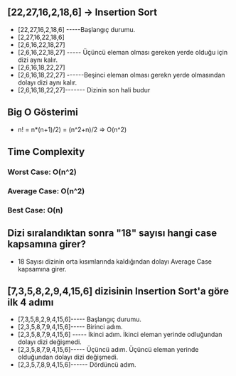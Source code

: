 ## [22,27,16,2,18,6] -> Insertion Sort
- [22,27,16,2,18,6] -----Başlangıç durumu.
- [2,27,16,22,18,6]
- [2,6,16,22,18,27]
- [2,6,16,22,18,27] ----- Üçüncü eleman olması gereken yerde olduğu için dizi aynı kalır.
- [2,6,16,18,22,27]
- [2,6,16,18,22,27] ------Beşinci eleman olması gerekn yerde olmasından dolayı dizi aynı kalır.
- [2,6,16,18,22,27]------- Dizinin son hali budur

## Big O Gösterimi
- n! = n*(n+1)/2) = (n^2+n)/2 => O(n^2)
## Time Complexity
### Worst Case:  O(n^2)
### Average Case: O(n^2)
### Best Case: O(n)

## Dizi sıralandıktan sonra "18" sayısı hangi case kapsamına girer?
- 18 Sayısı dizinin orta kısımlarında kaldığından dolayı Average Case kapsamına girer.

## [7,3,5,8,2,9,4,15,6] dizisinin Insertion Sort'a göre ilk 4 adımı
- [7,3,5,8,2,9,4,15,6]----- Başlangıç durumu.
- [2,3,5,8,7,9,4,15,6]----- Birinci adım.
- [2,3,5,8,7,9,4,15,6] ----- İkinci adım. İkinci eleman yerinde odluğundan dolayı dizi değişmedi.
- [2,3,5,8,7,9,4,15,6]----- Üçüncü adım. Üçüncü eleman yerinde olduğundan dolayı dizi değişmedi.
- [2,3,5,7,8,9,4,15,6]------ Dördüncü adım.
 



